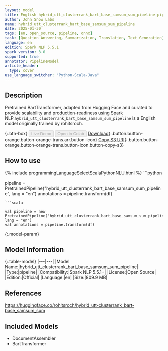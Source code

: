 ```yaml
---
layout: model
title: English hybrid_utt_clusterrank_bart_base_samsum_sum_pipeline pipeline BartTransformer from rohitsroch
author: John Snow Labs
name: hybrid_utt_clusterrank_bart_base_samsum_sum_pipeline
date: 2025-01-30
tags: [en, open_source, pipeline, onnx]
task: [Question Answering, Summarization, Translation, Text Generation]
language: en
edition: Spark NLP 5.5.1
spark_version: 3.0
supported: true
annotator: PipelineModel
article_header:
  type: cover
use_language_switcher: "Python-Scala-Java"
---
```


## Description

Pretrained BartTransformer, adapted from Hugging Face and curated to provide scalability and production-readiness using Spark NLP.`hybrid_utt_clusterrank_bart_base_samsum_sum_pipeline` is a English model originally trained by rohitsroch.

{:.btn-box}
<button class="button button-orange" disabled>Live Demo</button>
<button class="button button-orange" disabled>Open in Colab</button>
[Download](https://s3.amazonaws.com/auxdata.johnsnowlabs.com/public/models/hybrid_utt_clusterrank_bart_base_samsum_sum_pipeline_en_5.5.1_3.0_1738266938267.zip){:.button.button-orange.button-orange-trans.arr.button-icon}
[Copy S3 URI](s3://auxdata.johnsnowlabs.com/public/models/hybrid_utt_clusterrank_bart_base_samsum_sum_pipeline_en_5.5.1_3.0_1738266938267.zip){:.button.button-orange.button-orange-trans.button-icon.button-copy-s3}

## How to use



<div class="tabs-box" markdown="1">
{% include programmingLanguageSelectScalaPythonNLU.html %}
```python

pipeline = PretrainedPipeline("hybrid_utt_clusterrank_bart_base_samsum_sum_pipeline", lang = "en")
annotations =  pipeline.transform(df)   

```
```scala

val pipeline = new PretrainedPipeline("hybrid_utt_clusterrank_bart_base_samsum_sum_pipeline", lang = "en")
val annotations = pipeline.transform(df)

```
</div>

{:.model-param}
## Model Information

{:.table-model}
|---|---|
|Model Name:|hybrid_utt_clusterrank_bart_base_samsum_sum_pipeline|
|Type:|pipeline|
|Compatibility:|Spark NLP 5.5.1+|
|License:|Open Source|
|Edition:|Official|
|Language:|en|
|Size:|809.9 MB|

## References

https://huggingface.co/rohitsroch/hybrid_utt-clusterrank_bart-base_samsum_sum

## Included Models

- DocumentAssembler
- BartTransformer